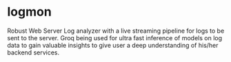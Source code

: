 # logmon
Robust Web Server Log analyzer with a live streaming pipeline for logs to be sent to the server. Groq being used for ultra fast inference of models on log data to gain valuable insights to give user a deep understanding of his/her backend services.

